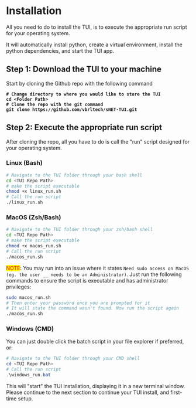 # Installation

All you need to do to install the TUI, is to execute the appropriate run script for your operating system.&#x20;

It will automatically install python, create a virtual environment, install the python dependencies, and start the TUI app.&#x20;

## Step 1: Download the TUI to your machine

Start by cloning the Github repo with the following command

<pre class="language-bash"><code class="lang-bash"><strong># Change directory to where you would like to store the TUI
</strong><strong>cd &#x3C;Folder Path>
</strong><strong># Clone the repo with the git command
</strong><strong>git clone https://github.com/vbrltech/sNET-TUI.git
</strong></code></pre>

## Step 2: Execute the appropriate run script

After cloning the repo, all you have to do is call the "run" script designed for your operating system.

### **Linux (Bash)**

```bash
# Navigate to the TUI folder through your bash shell
cd <TUI Repo Path>
# make the script executable
chmod +x linux_run.sh
# Call the run script
./linux_run.sh
```

### **MacOS (Zsh/Bash)**

```bash
# Navigate to the TUI folder through your zsh/bash shell
cd <TUI Repo Path>
# make the script executable
chmod +x macos_run.sh
# Call the run script
./macos_run.sh
```

<mark style="color:red;">NOTE</mark>: You may run into an issue where it states `Need sudo access on MacOS (eg. the user __ needs to be an Administrator)`. Just run the following commands to ensure the script is executable and has administrator privileges:&#x20;

```bash
sudo macos_run.sh
# Then enter your password once you are prompted for it
# It will state the command wasn't found. Now run the script again
./macos_run.sh
```

### **Windows (CMD)**

You can just double click the batch script in your file explorer if preferred, or:

```powershell
# Navigate to the TUI folder through your CMD shell
cd <TUI Repo Path>
# Call the run script
.\windows_run.bat
```

This will "start" the TUI installation, displaying it in a new terminal window. Please continue to the next section to continue your TUI install, and first-time setup.
